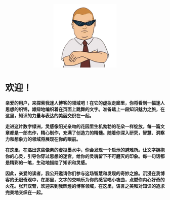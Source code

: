 <p align="center">
    <img width="200" src="../_media/logo.png" alt="logo">
</p>

# 欢迎！

**亲爱的用户，来探索我迷人博客的领域吧！在它的虚拟走廊里，你将看到一幅迷人思想的织锦，雄辩地编织着在页面上跳舞的文字。准备踏上一段知识魅力之旅，在这里，知识的力量与表达的美丽交织在一起。**

**走进这片数字绿洲，灵感像阳光亲吻的花园里生机勃勃的花朵一样绽放。每一篇文章都是一部杰作，精心制作，充满了创造力的精髓。随着你深入研究，智慧、洞察力和想象力的领域将展现在你的眼前。**

**在这里，在溢出这些像素的虚拟墨水中，你会发现一个启示的避难所。让文字拥抱你的心灵，引导你穿过思想的迷宫，给你的灵魂留下不可磨灭的印象。每一句话都是精彩的一笔，生动地描绘了知识和灵感。**

**因此，亲爱的读者，我公开邀请你们参与这场智慧和发现的奇妙之旅。沉浸在我博客的无限奇观中，在那里，文字的交响乐为你的感官唱小夜曲，点燃你内心好奇的火花。张开双臂，欢迎来到我辉煌的博客领域，在这里，语言之美和对知识的追求完美地交织在一起。**